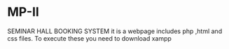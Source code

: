 # MP-II
SEMINAR HALL BOOKING SYSTEM
it is a webpage includes php ,html and css files.
To execute these you need to download xampp
